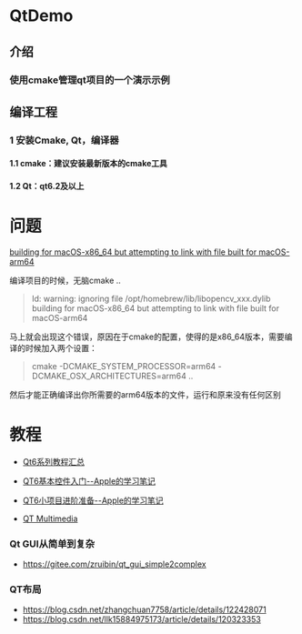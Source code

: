 # QtDemo

## 介绍

### 使用cmake管理qt项目的一个演示示例

## 编译工程

### 1 安装Cmake, Qt，编译器 
#### 1.1 cmake：建议安装最新版本的cmake工具
#### 1.2 Qt：qt6.2及以上

# 问题

[building for macOS-x86_64 but attempting to link with file built for macOS-arm64](https://zhuanlan.zhihu.com/p/348532259)

编译项目的时候，无脑cmake ..

> ld: warning: ignoring file /opt/homebrew/lib/libopencv_xxx.dylib building for macOS-x86_64 but attempting to link with file built for macOS-arm64

马上就会出现这个错误，原因在于cmake的配置，使得的是x86_64版本，需要编译的时候加入两个设置：

> cmake -DCMAKE_SYSTEM_PROCESSOR=arm64 -DCMAKE_OSX_ARCHITECTURES=arm64 ..

然后才能正确编译出你所需要的arm64版本的文件，运行和原来没有任何区别


# 教程

* [Qt6系列教程汇总](https://blog.csdn.net/dengjin20104042056/article/details/115174639)
* [QT6基本控件入门--Apple的学习笔记](https://www.jianshu.com/p/37048a1cc34e)
* [QT6小项目进阶准备--Apple的学习笔记](https://www.jianshu.com/p/1009df36bfce)

* [QT Multimedia](https://github.com/qt/qtmultimedia.git)

### Qt GUI从简单到复杂

 * https://gitee.com/zruibin/qt_gui_simple2complex

### QT布局
	
* https://blog.csdn.net/zhangchuan7758/article/details/122428071
* https://blog.csdn.net/llk15884975173/article/details/120323353






